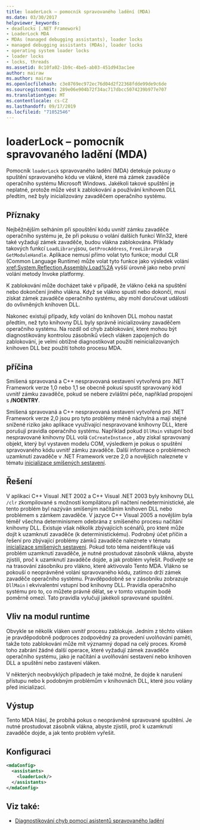 ```yaml
---
title: loaderLock – pomocník spravovaného ladění (MDA)
ms.date: 03/30/2017
helpviewer_keywords:
- deadlocks [.NET Framework]
- LoaderLock MDA
- MDAs (managed debugging assistants), loader locks
- managed debugging assistants (MDAs), loader locks
- operating system loader locks
- loader locks
- locks, threads
ms.assetid: 8c10fa02-1b9c-4be5-ab03-451d943ac1ee
author: mairaw
ms.author: mairaw
ms.openlocfilehash: c3e8769ec972ec76d04d2f22368fdde99de9c6de
ms.sourcegitcommit: 289e06e904b72f34ac717dbcc5074239b977e707
ms.translationtype: MT
ms.contentlocale: cs-CZ
ms.lasthandoff: 09/17/2019
ms.locfileid: "71052546"
---
```

# <a name="loaderlock-mda"></a>loaderLock – pomocník spravovaného ladění (MDA)
Pomocník `loaderLock` spravovaného ladění (MDA) detekuje pokusy o spuštění spravovaného kódu ve vlákně, které má zámek zavaděče operačního systému Microsoft Windows.  Jakékoli takové spuštění je neplatné, protože může vést k zablokování a používání knihoven DLL předtím, než byly inicializovány zavaděčem operačního systému.  
  
## <a name="symptoms"></a>Příznaky  
 Nejběžnějším selháním při spouštění kódu uvnitř zámku zavaděče operačního systému je, že při pokusu o volání dalších funkcí Win32, které také vyžadují zámek zavaděče, budou vlákna zablokována.  Příklady takových funkcí `LoadLibrary`jsou, `GetProcAddress`, `FreeLibrary`a `GetModuleHandle`.  Aplikace nemusí přímo volat tyto funkce; modul CLR (Common Language Runtime) může volat tyto funkce jako výsledek volání <xref:System.Reflection.Assembly.Load%2A> vyšší úrovně jako nebo první volání metody Invoke platformy.  
  
 K zablokování může docházet také v případě, že vlákno čeká na spuštění nebo dokončení jiného vlákna.  Když se vlákno spustí nebo dokončí, musí získat zámek zavaděče operačního systému, aby mohl doručovat události do ovlivněných knihoven DLL.  
  
 Nakonec existují případy, kdy volání do knihoven DLL mohou nastat předtím, než tyto knihovny DLL byly správně inicializovány zavaděčem operačního systému.  Na rozdíl od chyb zablokování, které mohou být diagnostikovány kontrolou zásobníků všech vláken zapojených do zablokování, je velmi obtížné diagnostikovat použití neinicializovaných knihoven DLL bez použití tohoto procesu MDA.  
  
## <a name="cause"></a>příčina  
 Smíšená spravovaná a C++ nespravovaná sestavení vytvořená pro .NET Framework verze 1,0 nebo 1,1 se obecně pokusí spustit spravovaný kód uvnitř zámku zavaděče, pokud se nebere zvláštní péče, například propojení s **/NOENTRY**.
  
 Smíšená spravovaná a C++ nespravovaná sestavení vytvořená pro .NET Framework verze 2,0 jsou pro tyto problémy méně náchylná a mají stejné snížené riziko jako aplikace využívající nespravované knihovny DLL, které porušují pravidla operačního systému.  Například pokud `DllMain` vstupní bod nespravované knihovny DLL volá `CoCreateInstance` , aby získal spravovaný objekt, který byl vystaven modelu COM, výsledkem je pokus o spuštění spravovaného kódu uvnitř zámku zavaděče. Další informace o problémech uzamknutí zavaděče v .NET Framework verze 2,0 a novějších naleznete v tématu [inicializace smíšených sestavení](/cpp/dotnet/initialization-of-mixed-assemblies).  
  
## <a name="resolution"></a>Řešení  
 V aplikaci C++ Visual .NET 2002 a C++ Visual .NET 2003 byly knihovny DLL `/clr` zkompilované s možností kompilátoru při načtení nedeterministické, ale tento problém byl nazýván smíšeným načítáním knihoven DLL nebo problémem s zámkem zavaděče. V jazyce C++ Visual 2005 a novějším byla téměř všechna determinismem odebrána z smíšeného procesu načítání knihovny DLL. Existuje však několik zbývajících scénářů, pro které může dojít k uzamknutí zavaděče (k deterministickému). Podrobný účet příčin a řešení pro zbývající problémy zámků zavaděče naleznete v tématu [inicializace smíšených sestavení](/cpp/dotnet/initialization-of-mixed-assemblies). Pokud toto téma neidentifikuje váš problém uzamknutí zavaděče, je nutné prostudovat zásobník vlákna, abyste zjistili, proč k uzamknutí zavaděče dojde, a jak problém vyřešit. Podívejte se na trasování zásobníku pro vlákno, které aktivovalo Tento MDA.  Vlákno se pokouší o neoprávněné volání spravovaného kódu, zatímco drží zámek zavaděče operačního systému.  Pravděpodobně se v zásobníku zobrazuje `DllMain` i ekvivalentní vstupní bod knihovny DLL.  Pravidla operačního systému pro to, co můžete právně dělat, se v tomto vstupním bodě poměrně omezí.  Tato pravidla vylučují jakékoli spravované spuštění.  
  
## <a name="effect-on-the-runtime"></a>Vliv na modul runtime  
 Obvykle se několik vláken uvnitř procesu zablokuje.  Jedním z těchto vláken je pravděpodobně podproces zodpovědný za provedení uvolňování paměti, takže toto zablokování může mít významný dopad na celý proces.  Kromě toho zabrání žádné další operace, které vyžadují zámek zavaděče operačního systému, jako je načítání a uvolňování sestavení nebo knihoven DLL a spuštění nebo zastavení vláken.  
  
 V některých neobvyklých případech je také možné, že dojde k narušení přístupu nebo k podobným problémům v knihovnách DLL, které jsou volány před inicializací.  
  
## <a name="output"></a>Výstup  
 Tento MDA hlásí, že probíhá pokus o neoprávněné spravované spuštění.  Je nutné prostudovat zásobník vlákna, abyste zjistili, proč k uzamknutí zavaděče dojde, a jak tento problém vyřešit.  
  
## <a name="configuration"></a>Konfiguraci  
  
```xml  
<mdaConfig>  
  <assistants>  
    <loaderLock/>  
  </assistants>  
</mdaConfig>  
```  
  
## <a name="see-also"></a>Viz také:

- [Diagnostikování chyb pomocí asistentů spravovaného ladění](diagnosing-errors-with-managed-debugging-assistants.md)
